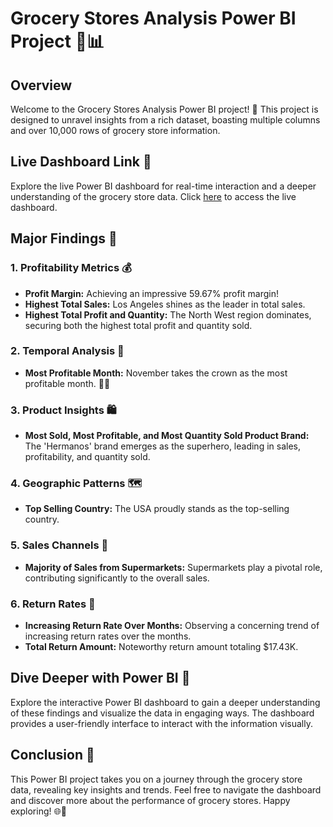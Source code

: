 # Grocery Stores Analysis Power BI Project 🛒📊

## Overview

Welcome to the Grocery Stores Analysis Power BI project! 🚀 This project is designed to unravel insights from a rich dataset, boasting multiple columns and over 10,000 rows of grocery store information.

## Live Dashboard Link 🚀

Explore the live Power BI dashboard for real-time interaction and a deeper understanding of the grocery store data. Click [here](https://app.powerbi.com/view?r=eyJrIjoiOTA4NzgzMDMtOTEzMi00YzY5LTgyNmEtMWViMzgwZGM4YzQzIiwidCI6ImM2ZTU0OWIzLTVmNDUtNDAzMi1hYWU5LWQ0MjQ0ZGM1YjJjNCJ9) to access the live dashboard.

## Major Findings 🧐

### 1. Profitability Metrics 💰

- **Profit Margin:** Achieving an impressive 59.67% profit margin!
- **Highest Total Sales:** Los Angeles shines as the leader in total sales.
- **Highest Total Profit and Quantity:** The North West region dominates, securing both the highest total profit and quantity sold.

### 2. Temporal Analysis 📅

- **Most Profitable Month:** November takes the crown as the most profitable month. 🍂💸

### 3. Product Insights 🛍️

- **Most Sold, Most Profitable, and Most Quantity Sold Product Brand:** The 'Hermanos' brand emerges as the superhero, leading in sales, profitability, and quantity sold.

### 4. Geographic Patterns 🗺️

- **Top Selling Country:** The USA proudly stands as the top-selling country.

### 5. Sales Channels 🏬

- **Majority of Sales from Supermarkets:** Supermarkets play a pivotal role, contributing significantly to the overall sales.

### 6. Return Rates 🔄

- **Increasing Return Rate Over Months:** Observing a concerning trend of increasing return rates over the months.
- **Total Return Amount:** Noteworthy return amount totaling $17.43K.

## Dive Deeper with Power BI 🚀

Explore the interactive Power BI dashboard to gain a deeper understanding of these findings and visualize the data in engaging ways. The dashboard provides a user-friendly interface to interact with the information visually.

## Conclusion 🎉

This Power BI project takes you on a journey through the grocery store data, revealing key insights and trends. Feel free to navigate the dashboard and discover more about the performance of grocery stores. Happy exploring! 🌐🛒
